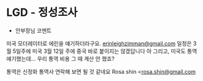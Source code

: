 # LGD - 정성조사 


* 안부장님 코멘트

미국 모더레이터로 에린을 얘기하더라구요.  erinleighzimman@gmail.com
일정은 3월 5일주에 미국
3월 12일 주에 중국
바로 붙이지는 않겠답니다
아 그리고, 미국도 통역 얘기했는데...
우리 통역 비용 그 때 계산 안 했죠?


통역은 신정화 통역사 연락해 보면 될 것 같네요
Rosa shin <rosa.shin@gmail.com
